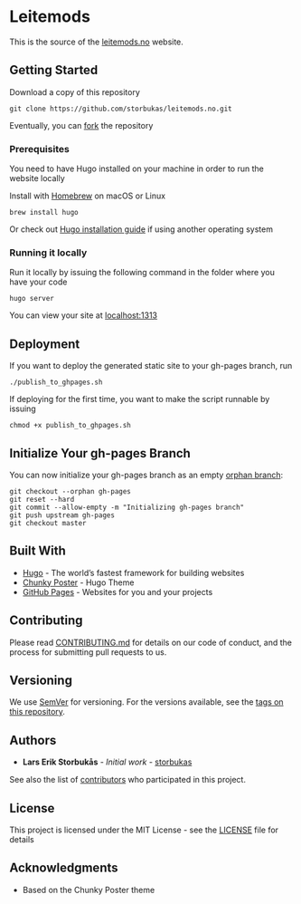 # Leitemods

This is the source of the [leitemods.no](https://leitemods.no/) website.

## Getting Started

Download a copy of this repository

```
git clone https://github.com/storbukas/leitemods.no.git
```

Eventually, you can [fork](https://help.github.com/en/github/getting-started-with-github/fork-a-repo) the repository

### Prerequisites

You need to have Hugo installed on your machine in order to run the website locally

Install with [Homebrew](https://brew.sh/) on macOS or Linux

```
brew install hugo
```

Or check out [Hugo installation guide](https://gohugo.io/getting-started/installing/) if using another operating system

### Running it locally

Run it locally by issuing the following command in the folder where you have your code

```
hugo server
```

You can view your site at [localhost:1313](http://localhost:1313/)

## Deployment

If you want to deploy the generated static site to your gh-pages branch, run

```
./publish_to_ghpages.sh
```

If deploying for the first time, you want to make the script runnable by issuing

```
chmod +x publish_to_ghpages.sh
```

## Initialize Your gh-pages Branch

You can now initialize your gh-pages branch as an empty [orphan branch](https://git-scm.com/docs/git-checkout/#git-checkout---orphanltnewbranchgt):

```
git checkout --orphan gh-pages
git reset --hard
git commit --allow-empty -m "Initializing gh-pages branch"
git push upstream gh-pages
git checkout master
```

## Built With

* [Hugo](https://gohugo.io/) - The world’s fastest framework for building websites
* [Chunky Poster](https://github.com/puresyntax71/hugo-theme-chunky-poster) - Hugo Theme
* [GitHub Pages](https://pages.github.com/) - Websites for you and your projects

## Contributing

Please read [CONTRIBUTING.md](https://gist.github.com/storbukas/8cbe5783cb53d5e7adede003f246c2df) for details on our code of conduct, and the process for submitting pull requests to us.

## Versioning

We use [SemVer](http://semver.org/) for versioning. For the versions available, see the [tags on this repository](https://github.com/storbukas/leitemods.no/tags).

## Authors

* **Lars Erik Storbukås** - *Initial work* - [storbukas](https://github.com/storbukas)

See also the list of [contributors](https://github.com/storbukas/leitemods.no/contributors) who participated in this project.

## License

This project is licensed under the MIT License - see the [LICENSE](LICENSE) file for details

## Acknowledgments

* Based on the Chunky Poster theme
